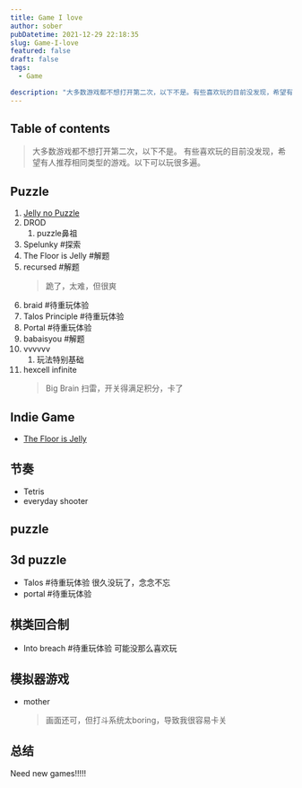 ```yaml
---
title: Game I love
author: sober
pubDatetime: 2021-12-29 22:18:35
slug: Game-I-love
featured: false
draft: false
tags:
  - Game

description: "大多数游戏都不想打开第二次，以下不是。有些喜欢玩的目前没发现，希望有人推荐相同类型的游戏。以下可以玩很多遍。"
---
```


## Table of contents

> 大多数游戏都不想打开第二次，以下不是。
> 有些喜欢玩的目前没发现，希望有人推荐相同类型的游戏。以下可以玩很多遍。

## Puzzle

1. [Jelly no Puzzle](https://www.douban.com/game/30140705/?dcs=sim#)
2. DROD
   1. puzzle鼻祖
3. Spelunky #探索
4. The Floor is Jelly #解题
5. recursed #解题
   > 跪了，太难，但很爽
6. braid #待重玩体验
7. Talos Principle #待重玩体验
8. Portal #待重玩体验
9. babaisyou #解题
10. vvvvvv
    1. 玩法特别基础
11. hexcell infinite
    > Big Brain 扫雷，开关得满足积分，卡了

## Indie Game

- [The Floor is Jelly](https://www.douban.com/game/26752681/)

## 节奏

- Tetris
- everyday shooter

## puzzle

## 3d puzzle

- Talos #待重玩体验
  很久没玩了，念念不忘
- portal #待重玩体验

## 棋类回合制

- Into breach #待重玩体验
  可能没那么喜欢玩

## 模拟器游戏

- mother
  > 画面还可，但打斗系统太boring，导致我很容易卡关

## 总结

Need new games!!!!!

